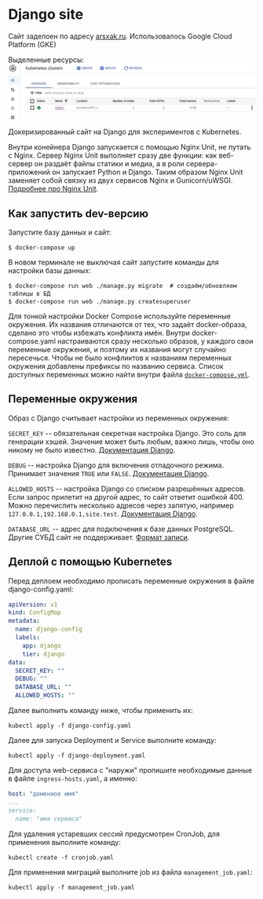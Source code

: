 # Django site
Сайт заделоен по адресу [arsxak.ru](https://arsxak.ru).
Использовалось Google Cloud Platform (GKE)

Выделенные ресурсы:
![img.png](img.png)

Докеризированный сайт на Django для экспериментов с Kubernetes.

Внутри конейнера Django запускается с помощью Nginx Unit, не путать с Nginx. Сервер Nginx Unit выполняет сразу две функции: как веб-сервер он раздаёт файлы статики и медиа, а в роли сервера-приложений он запускает Python и Django. Таким образом Nginx Unit заменяет собой связку из двух сервисов Nginx и Gunicorn/uWSGI. [Подробнее про Nginx Unit](https://unit.nginx.org/).

## Как запустить dev-версию

Запустите базу данных и сайт:

```shell-session
$ docker-compose up
```

В новом терминале не выключая сайт запустите команды для настройки базы данных:

```shell-session
$ docker-compose run web ./manage.py migrate  # создаём/обновляем таблицы в БД
$ docker-compose run web ./manage.py createsuperuser
```

Для тонкой настройки Docker Compose используйте переменные окружения. Их названия отличаются от тех, что задаёт docker-образа, сделано это чтобы избежать конфликта имён. Внутри docker-compose.yaml настраиваются сразу несколько образов, у каждого свои переменные окружения, и поэтому их названия могут случайно пересечься. Чтобы не было конфликтов к названиям переменных окружения добавлены префиксы по названию сервиса. Список доступных переменных можно найти внутри файла [`docker-compose.yml`](./docker-compose.yml).

## Переменные окружения

Образ с Django считывает настройки из переменных окружения:

`SECRET_KEY` -- обязательная секретная настройка Django. Это соль для генерации хэшей. Значение может быть любым, важно лишь, чтобы оно никому не было известно. [Документация Django](https://docs.djangoproject.com/en/3.2/ref/settings/#secret-key).

`DEBUG` -- настройка Django для включения отладочного режима. Принимает значения `TRUE` или `FALSE`. [Документация Django](https://docs.djangoproject.com/en/3.2/ref/settings/#std:setting-DEBUG).

`ALLOWED_HOSTS` -- настройка Django со списком разрешённых адресов. Если запрос прилетит на другой адрес, то сайт ответит ошибкой 400. Можно перечислить несколько адресов через запятую, например `127.0.0.1,192.168.0.1,site.test`. [Документация Django](https://docs.djangoproject.com/en/3.2/ref/settings/#allowed-hosts).

`DATABASE_URL` -- адрес для подключения к базе данных PostgreSQL. Другие СУБД сайт не поддерживает. [Формат записи](https://github.com/jacobian/dj-database-url#url-schema).

## Деплой с помощью Kubernetes

Перед деплоем необходимо прописать переменные окружения в файле django-config.yaml:
```yaml
apiVersion: v1
kind: ConfigMap
metadata:
  name: django-config
  labels:
    app: django
    tier: django
data:
  SECRET_KEY: ""
  DEBUG: ""
  DATABASE_URL: ""
  ALLOWED_HOSTS: ""
```
Далее выполнить команду ниже, чтобы применить их:
```
kubectl apply -f django-config.yaml
```
Далее для запуска Deployment и Service выполните команду: 
```
kubectl apply -f django-deployment.yaml
```
Для доступа web-сервиса с "наружи" пропишите необходимые данные в файле `ingress-hosts.yaml`, а именно:
```yaml
host: "доменное имя"
...
service:
  name: "имя сервиса"
```
Для удаления устаревших сессий предусмотрен CronJob, для применения выполните команду:
```
kubectl create -f cronjob.yaml
```
Для применения миграций выполните job из файла `management_job.yaml`:
```
kubectl apply -f management_job.yaml 
```